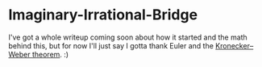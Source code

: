 # Imaginary-Irrational-Bridge

I've got a whole writeup coming soon about how it started and the math behind this, but for now I'll just say I gotta thank Euler and the [Kronecker–Weber theorem](https://en.wikipedia.org/wiki/Kronecker%E2%80%93Weber_theorem). :)
